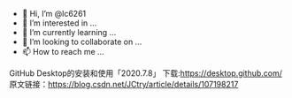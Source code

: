- 👋 Hi, I’m @lc6261
- 👀 I’m interested in ...
- 🌱 I’m currently learning ...
- 💞️ I’m looking to collaborate on ...
- 📫 How to reach me ...

GitHub Desktop的安装和使用「2020.7.8」
下载:https://desktop.github.com/
原文链接：https://blog.csdn.net/JCtry/article/details/107198217


